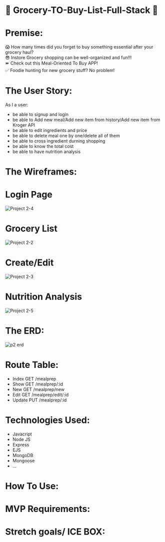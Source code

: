 # 🥨 Grocery-TO-Buy-List-Full-Stack 🥨

# Premise:

😱 How many times did you forget to buy something essential after your grocery haul?<br/>
😎 Instore Grocery shopping can be well-organized and fun!!!<br/>
⏩ Check out this Meal-Oriented To Buy APP! <br/>
✅ Foodie hunting for new grocery stuff? No problem!<br/>

# The User Story:

As I a user:

- be able to signup and login
- be able to Add new meal/Add new item from history/Add new item from Kroger API
- be able to edit ingredients and price
- be able to delete meal one by one/delete all of them
- be able to cross ingredient durning shopping
- be able to know the total cost
- be able to have nutrition analysis

# The Wireframes:

# Login Page

![Project 2-4](https://user-images.githubusercontent.com/19142112/173138472-8a885bfb-54ff-4f78-896f-8d017717c30a.jpg)

# Grocery List

![Project 2-2](https://user-images.githubusercontent.com/19142112/173138644-1f3b57b6-6e1b-481e-b316-33fd137e3140.jpg)

# Create/Edit

![Project 2-3](https://user-images.githubusercontent.com/19142112/173138603-26aa5b98-017b-4576-b7b2-d24aeebb7c36.jpg)

# Nutrition Analysis

![Project 2-5](https://user-images.githubusercontent.com/19142112/173126287-434900a8-7a07-4bca-9b31-099d6ced9eae.jpg)

# The ERD:

![p2 erd](https://user-images.githubusercontent.com/19142112/173137285-decd3556-d3ad-40eb-85a5-84e4d5ab9964.jpg)

# Route Table:

- Index GET /mealprep
- Show GET /mealprep/:id
- New GET /mealprep/new
- Edit GET /mealprep/edit/:id
- Update PUT /mealprep/:id

# Technologies Used:

- Javacript
- Node JS
- Express
- EJS
- MongoDB
- Mongoose
- ...

# How To Use:

# MVP Requirements:

# Stretch goals/ ICE BOX:
